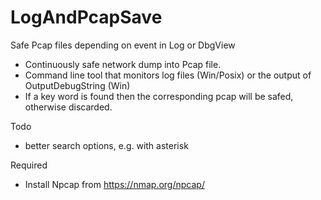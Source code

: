# LogAndPcapSave
Safe Pcap files depending on event in Log or DbgView 

- Continuously safe network dump into Pcap file.
- Command line tool that monitors log files (Win/Posix) or the output of OutputDebugString (Win)
- If a key word is found then the corresponding pcap will be safed, otherwise discarded.

Todo
- better search options, e.g. with asterisk

Required
- Install Npcap from https://nmap.org/npcap/
